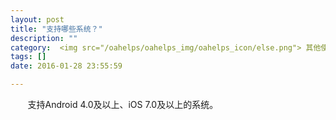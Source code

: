 ```yaml
---
layout: post
title: "支持哪些系统？"
description: ""
category:  <img src="/oahelps/oahelps_img/oahelps_icon/else.png"> 其他使用攻略
tags: []
date: 2016-01-28 23:55:59

---
```

&#160; &#160; &#160; &#160;支持Android 4.0及以上、iOS 7.0及以上的系统。
